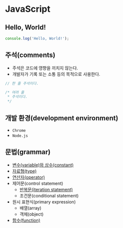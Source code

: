 # JavaScript

## Hello, World!

```js
console.log('Hello, World!');
```

## 주석(comments)

- 주석은 코드에 영향을 끼치지 않는다.
- 개발자가 기록 또는 소통 등의 목적으로 사용한다.

```js
// 한 줄 주석이다.

/* 여려 줄
 * 주석이다.
 */
```

## 개발 환경(development environment)

- `Chrome`
- `Node.js`

## 문법(grammar)

- [변수(variable)와 상수(constant)](./javascript/grammar/variable_and_constant.md)
- [자료형(type)](./javascript/grammar/type.md)
- [연산자(operator)](./javascript/grammar/operator.md)
- 제어문(control statement)
  - [반복문(iteration statement)](./javascript/grammar/control_statement/iteration_statement.md)
  - 조건문(conditional statement)
- 원시 표현식(primary expression)
  - 배열(array)
  - 객체(object)
- [함수(function)](./javascript/grammar/function.md)
